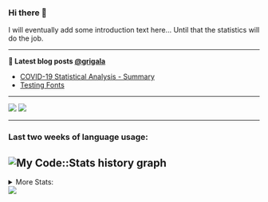 ### Hi there 👋

I will eventually add some introduction text here... Until that the statistics will do the job. 

<!--
**grigala/grigala** is a ✨ _special_ ✨ repository because its `README.md` (this file) appears on your GitHub profile.

Here are some ideas to get you started:

- 🔭 I’m currently working on ...
- 🌱 I’m currently learning ...
- 👯 I’m looking to collaborate on ...
- 🤔 I’m looking for help with ...
- 💬 Ask me about ...
- 📫 How to reach me: ...
- 😄 Pronouns: ...
- ⚡ Fun fact: ...
-->

---

**📕 Latest blog posts [@grigala](https://grigala.github.io/blog/)**
<!-- BLOG-POST-LIST:START -->
- [COVID-19 Statistical Analysis - Summary](https://grigala.github.io/posts/2020/03/covid-19/)
- [Testing Fonts](https://grigala.github.io/posts/2019/12/testing-fonts/)
<!-- BLOG-POST-LIST:END -->

 ---
 
![](https://grigala-stats.vercel.app/api?username=grigala&count_private=true&show_icons=true&line_height=21&title_color=009930&icon_color=009930) ![](https://grigala-stats.vercel.app/api/top-langs/?username=grigala&layout=compact&title_color=009930)

<!-- images are not the same line
<p align = "center">
    <img src="https://github-readme-stats.vercel.app/api?username=grigala&count_private=true&show_icons=true&theme=dark&line_height=33" width="48%">
    <img src="https://github-readme-stats.vercel.app/api/top-langs/?username=grigala&layout=compact&theme=dark" width="48%">
</p> -->

---
### Last two weeks of language usage:

![My Code::Stats history graph](https://codestats-readme.wegfan.cn/history-graph/grigala)
---
<details>
<summary> More Stats: </summary>
  
<!--START_SECTION:waka-->
📊 **This Week I Spent My Time On** 

```text
⌚︎ Time Zone: Europe/Zurich

💬 Programming Languages: 
Java                     7 hrs 58 mins       ██████████░░░░░░░░░░░░░░░   43.19% 
TeX                      2 hrs 3 mins        ██░░░░░░░░░░░░░░░░░░░░░░░   11.13% 
Python                   1 hr 53 mins        ██░░░░░░░░░░░░░░░░░░░░░░░   10.19% 
HTML                     1 hr 45 mins        ██░░░░░░░░░░░░░░░░░░░░░░░   9.5% 
Other                    1 hr 42 mins        ██░░░░░░░░░░░░░░░░░░░░░░░   9.2%

🔥 Editors: 
IntelliJ                 16 hrs 31 mins      ██████████████████████░░░   89.42% 
PyCharm                  56 mins             █░░░░░░░░░░░░░░░░░░░░░░░░   5.11% 
Vim                      37 mins             ░░░░░░░░░░░░░░░░░░░░░░░░░   3.39% 
VS Code                  23 mins             ░░░░░░░░░░░░░░░░░░░░░░░░░   2.08%

💻 Operating System: 
Windows                  11 hrs 56 mins      ████████████████░░░░░░░░░   64.59% 
Linux                    6 hrs 32 mins       ████████░░░░░░░░░░░░░░░░░   35.41%

```

**I Mostly Code in Java** 

```text
Java                     5 repos             ████░░░░░░░░░░░░░░░░░░░░░   16.67% 
Python                   3 repos             ██░░░░░░░░░░░░░░░░░░░░░░░   10.0% 
Scala                    3 repos             ██░░░░░░░░░░░░░░░░░░░░░░░   10.0% 
C++                      2 repos             █░░░░░░░░░░░░░░░░░░░░░░░░   6.67% 
TeX                      2 repos             █░░░░░░░░░░░░░░░░░░░░░░░░   6.67%

```



<!--END_SECTION:waka-->

![My Code::Stats history graph](https://codestats-readme.wegfan.cn/history-graph/grigala)
---
</details>

<img src="https://komarev.com/ghpvc/?username=grigala&color=009930"/>

<!-- an additional pinned repositiroes -->
<!-- ![ReadMe Card](https://grigala-stats.vercel.app/api/pin/?username=grigala&repo=3DMMDepthFitting&title_color=008800) -->
